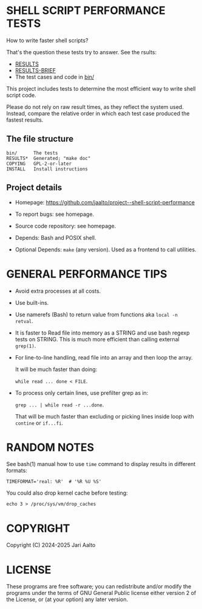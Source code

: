 # SHELL SCRIPT PERFORMANCE TESTS

How to write faster shell scripts?

That's the question these tests try to answer.
See the rsults:

- [RESULTS](./RESULTS.txt)
- [RESULTS-BRIEF](./RESULTS-BRIF.txt)
- The test cases and code in [bin/](./bin/)

This project includes tests to determine the
most efficient way to write shell script code.

Please do not rely on raw result times, as
they reflect the system used. Instead, compare
the relative order in which each test case
produced the fastest results.

## The file structure

```
bin/      The tests
RESULTS*  Generated; "make doc"
COPYING   GPL-2-or-later
INSTALL   Install instructions
```

## Project details

- Homepage:
  https://github.com/jaalto/project--shell-script-performance

- To report bugs:
  see homepage.

- Source code repository:
  see homepage.

- Depends:
  Bash and POSIX shell.

- Optional Depends:
  `make` (any version). Used as
  a frontend to call utilities.

# GENERAL PERFORMANCE TIPS

- Avoid extra processes at all costs.

- Use built-ins.

- Use namerefs (Bash) to return value from
  functions aka `local -n retval`.

- It is faster to Read file into memory as a
  STRING and use bash regexp tests on STRING.
  This is much more efficient than calling
  external `grep(1)`.

- For line-to-line handling, read file
  into an array and then loop the array.

  It will be much faster than doing:

  `while read ... done < FILE`.

- To process only certain lines,
  use prefilter grep as in:

  `grep ... | while read -r ...done`.

  That will be much faster than excluding or
  picking lines inside loop with `contine` or
  `if...fi`.

# RANDOM NOTES

See bash(1) manual how to use `time` command
to display results in different formats:

```
TIMEFORMAT='real: %R'  # '%R %U %S'
```

You could also drop kernel cache before testing:

```
echo 3 > /proc/sys/vm/drop_caches
```

# COPYRIGHT

Copyright (C) 2024-2025 Jari Aalto

# LICENSE

These programs are free software; you can
redistribute and/or modify the programs under the
terms of GNU General Public license either
version 2 of the License, or (at your option)
any later version.
